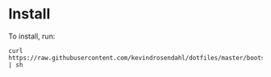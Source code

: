 # Install

To install, run: 

```
curl https://raw.githubusercontent.com/kevindrosendahl/dotfiles/master/bootstrap.sh | sh
```
